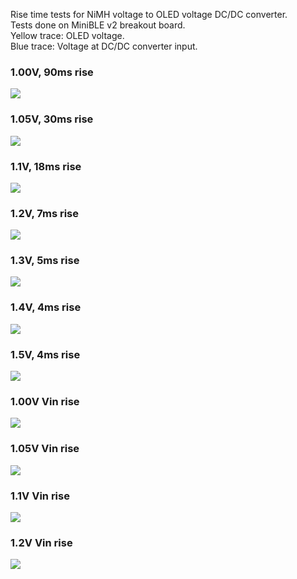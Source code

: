 Rise time tests for NiMH voltage to OLED voltage DC/DC converter.  
Tests done on MiniBLE v2 breakout board.  
Yellow trace: OLED voltage.  
Blue trace: Voltage at DC/DC converter input.  

### [](#header-3)1.00V, 90ms rise
![](https://github.com/mooltipass/minible/blob/gh-pages/images/oled_stepup_rise/DS1Z_QuickPrint1.png?raw=true)

### [](#header-3)1.05V, 30ms rise
![](https://github.com/mooltipass/minible/blob/gh-pages/images/oled_stepup_rise/DS1Z_QuickPrint2.png?raw=true)

### [](#header-3)1.1V, 18ms rise
![](https://github.com/mooltipass/minible/blob/gh-pages/images/oled_stepup_rise/DS1Z_QuickPrint3.png?raw=true)

### [](#header-3)1.2V, 7ms rise
![](https://github.com/mooltipass/minible/blob/gh-pages/images/oled_stepup_rise/DS1Z_QuickPrint4.png?raw=true)

### [](#header-3)1.3V, 5ms rise
![](https://github.com/mooltipass/minible/blob/gh-pages/images/oled_stepup_rise/DS1Z_QuickPrint5.png?raw=true)

### [](#header-3)1.4V, 4ms rise
![](https://github.com/mooltipass/minible/blob/gh-pages/images/oled_stepup_rise/DS1Z_QuickPrint6.png?raw=true)

### [](#header-3)1.5V, 4ms rise
![](https://github.com/mooltipass/minible/blob/gh-pages/images/oled_stepup_rise/DS1Z_QuickPrint7.png?raw=true)

### [](#header-3)1.00V Vin rise
![](https://github.com/mooltipass/minible/blob/gh-pages/images/oled_stepup_rise/DS1Z_QuickPrint8.png?raw=true)

### [](#header-3)1.05V Vin rise
![](https://github.com/mooltipass/minible/blob/gh-pages/images/oled_stepup_rise/DS1Z_QuickPrint9.png?raw=true)

### [](#header-3)1.1V Vin rise
![](https://github.com/mooltipass/minible/blob/gh-pages/images/oled_stepup_rise/DS1Z_QuickPrint10.png?raw=true)

### [](#header-3)1.2V Vin rise
![](https://github.com/mooltipass/minible/blob/gh-pages/images/oled_stepup_rise/DS1Z_QuickPrint11.png?raw=true)
